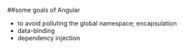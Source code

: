 ##some goals of Angular

* to avoid polluting the global namespace; encapsulation
* data-binding
* dependency injection
